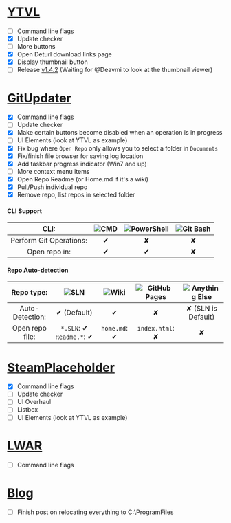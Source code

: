 # [YTVL](https://github.com/Walkman100/YTVL)
- [ ] Command line flags
- [x] Update checker
- [ ] More buttons
 - [x] Open Deturl download links page
 - [x] Display thumbnail button
- [ ] Release [v1.4.2](https://github.com/Walkman100/YTVL/releases/tag/untagged-ba23fa9a48c55fe36508) (Waiting for @Deavmi to look at the thumbnail viewer)

# [GitUpdater](https://github.com/Walkman100/GitUpdater)
- [x] Command line flags
- [ ] Update checker
- [x] Make certain buttons become disabled when an operation is in progress
- [ ] UI Elements (look at YTVL as example)
 - [x] Fix bug where `Open Repo` only allows you to select a folder in `Documents`
 - [x] Fix/finish file browser for saving log location
 - [x] Add taskbar progress indicator (Win7 and up)
- [ ] More context menu items
 - [x] Open Repo Readme (or Home.md if it's a wiki)
 - [x] Pull/Push individual repo
 - [x] Remove repo, list repos in selected folder
 
#### CLI Support

| CLI: | ![CMD](http://walkman100.github.io/Walkman/Images/WindowsProjectsOriginalImages/CmdLarge.png "CMD") | ![PowerShell](http://walkman100.github.io/Walkman/Images/WindowsProjectsOriginalImages/PSLarge.png "PowerShell") | ![Git Bash](https://www.accesstomemory.org/es/docs/about-contribute/_images/code-fork.png "Git Bash")
| :------------------: | :-: | :-: | :-: |
| Perform Git Operations: | ✔ | ✘ | ✘ |
| Open repo in:           | ✔ | ✔ | ✘ |

#### Repo Auto-detection

| Repo type:      | ![SLN](http://walkman100.github.io/Walkman/Images/WindowsProjectsOriginalImages/VS_SLN.png "SLN") | ![Wiki](http://walkman100.github.io/Walkman/Images/WindowsProjectsOriginalImages/GitHub-Wiki.png "Wiki") | ![GitHub Pages](http://walkman100.github.io/Walkman/Images/WindowsProjectsOriginalImages/github.pages-clean.jpg "GitHub Pages") | ![Anything Else](https://assets.xplenty.com/blog/assets/2014/08/github-dc-repo.png "Anything Else") |
| :-------------: | :------------------------: | :-----------: | :--------------: | :----------------: |
| Auto-Detection: | ✔ (Default)               | ✔            | ✘               | ✘ (SLN is Default) |
| Open repo file: | `*.SLN`: ✔ `Readme.*`: ✔ | `home.md`: ✔ | `index.html`: ✘ | ✘                  |

# [SteamPlaceholder](https://github.com/Walkman100/SteamPlaceholder)
- [x] Command line flags
- [ ] Update checker
- [ ] UI Overhaul
 - [ ] Listbox
 - [ ] UI Elements (look at YTVL as example)

# [LWAR](https://github.com/CampusTools/LWAR)
- [ ] Command line flags

# [Blog](http://matthewcstech.blogspot.com/)
- [ ] Finish post on relocating everything to C:\ProgramFiles